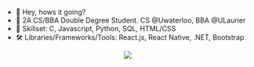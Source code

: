 - 👋 Hey, hows it going?
- 👀 2A CS/BBA Double Degree Student. CS @Uwaterloo, BBA @ULaurier
- 🌱 Skillset: C, Javascript, Python, SQL, HTML/CSS
- 🛠️ Libraries/Frameworks/Tools: React.js, React Native, .NET, Bootstrap

<p align="center">
  <a href="https://skillicons.dev">
    <img src="https://skillicons.dev/icons?i=react,javascript,html,css,java,c,cpp,cs,python,mysql,linux,vim" />
  </a>
</p>


<!---
AbhishekDinesan/AbhishekDinesan is a ✨ special ✨ repository because its `README.md` (this file) appears on your GitHub profile.
You can click the Preview link to take a look at your changes.
--->
